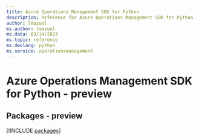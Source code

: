 ```yaml
---
title: Azure Operations Management SDK for Python
description: Reference for Azure Operations Management SDK for Python
author: lmazuel
ms.author: lmazuel
ms.data: 03/14/2023
ms.topic: reference
ms.devlang: python
ms.service: operationsmanagement
---
```

# Azure Operations Management SDK for Python - preview
## Packages - preview
[!INCLUDE [packages](operations-management-index.md)]